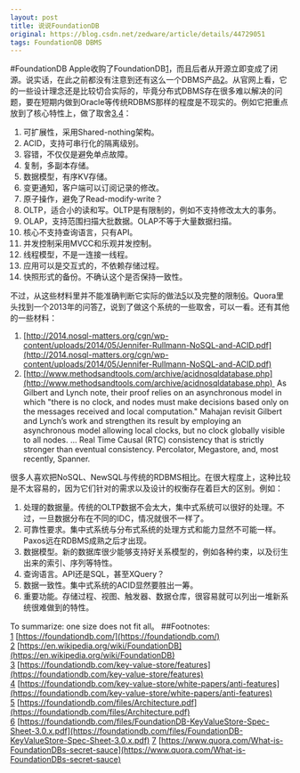 ```yaml
---
layout: post
title: 说说FoundationDB
original: https://blog.csdn.net/zedware/article/details/44729051
tags: FoundationDB DBMS
---
```


#FoundationDB
Apple收购了FoundationDB[1]()，而且后者从开源立即变成了闭源。说实话，在此之前都没有注意到还有这么一个DBMS产品[2]()。从官网上看，它的一些设计理念还是比较切合实际的，毕竟分布式DBMS存在很多难以解决的问题，要在短期内做到Oracle等传统RDBMS那样的程度是不现实的。例如它把重点放到了核心特性上，做了取舍[3](),[4]()：
1. 可扩展性，采用Shared-nothing架构。
2. ACID，支持可串行化的隔离级别。
3. 容错，不仅仅是避免单点故障。
4. 复制，多副本存储。
5. 数据模型，有序KV存储。
6. 变更通知，客户端可以订阅记录的修改。
7. 原子操作，避免了Read-modify-write？
8. OLTP，适合小的读和写。OLTP是有限制的，例如不支持修改太大的事务。
9. OLAP，支持范围扫描大批数据。OLAP不等于大量数据扫描。
10. 核心不支持查询语言，只有API。
11. 并发控制采用MVCC和乐观并发控制。
12. 线程模型，不是一连接一线程。
13. 应用可以是交互式的，不依赖存储过程。
14. 快照形式的备份。不确认这个是否保持一致性。

不过，从这些材料里并不能准确判断它实际的做法[5]()以及完整的限制[6]()。Quora里头找到一个2013年的问答[7]()，说到了做这个系统的一些取舍，可以一看。还有其他的一些材料：
1. [http://2014.nosql-matters.org/cgn/wp-content/uploads/2014/05/Jennifer-Rullmann-NoSQL-and-ACID.pdf](http://2014.nosql-matters.org/cgn/wp-content/uploads/2014/05/Jennifer-Rullmann-NoSQL-and-ACID.pdf)
2. [http://www.methodsandtools.com/archive/acidnosqldatabase.php](http://www.methodsandtools.com/archive/acidnosqldatabase.php) 
As Gilbert and Lynch note, their proof relies on an asynchronous model in which "there is no clock, and nodes must make decisions based only on the messages received and local computation." Mahajan revisit Gilbert and Lynch’s work and strengthen its result
 by employing an asynchronous model allowing local clocks, but no clock globally visible to all nodes. … Real Time Causal (RTC) consistency that is strictly stronger than eventual consistency. Percolator, Megastore, and, most recently, Spanner.

很多人喜欢把NoSQL、NewSQL与传统的RDBMS相比。在很大程度上，这种比较是不太容易的，因为它们针对的需求以及设计的权衡存在着巨大的区别。例如：
1. 处理的数据量。传统的OLTP数据不会太大，集中式系统可以很好的处理。不过，一旦数据分布在不同的IDC，情况就很不一样了。
2. 可靠性要求。集中式系统与分布式系统的处理方式和能力显然不可能一样。Paxos远在RDBMS成熟之后才出现。
3. 数据模型。新的数据库很少能够支持好关系模型的，例如各种约束，以及衍生出来的索引、序列等特性。
4. 查询语言。API还是SQL，甚至XQuery？
5. 数据一致性。集中式系统的ACID显然要胜出一筹。
6. 重要功能。存储过程、视图、触发器、数据仓库，很容易就可以列出一堆新系统很难做到的特性。

To summarize: one size does not fit all。
##Footnotes:
[1]() [https://foundationdb.com/](https://foundationdb.com/)
[2]() [https://en.wikipedia.org/wiki/FoundationDB](https://en.wikipedia.org/wiki/FoundationDB)
[3]() [https://foundationdb.com/key-value-store/features](https://foundationdb.com/key-value-store/features)
[4]() [https://foundationdb.com/key-value-store/white-papers/anti-features](https://foundationdb.com/key-value-store/white-papers/anti-features)
[5]() [https://foundationdb.com/files/Architecture.pdf](https://foundationdb.com/files/Architecture.pdf)
[6]() [https://foundationdb.com/files/FoundationDB-KeyValueStore-Spec-Sheet-3.0.x.pdf](https://foundationdb.com/files/FoundationDB-KeyValueStore-Spec-Sheet-3.0.x.pdf)
[7]() [https://www.quora.com/What-is-FoundationDBs-secret-sauce](https://www.quora.com/What-is-FoundationDBs-secret-sauce)

